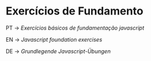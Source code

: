 # Exercícios de Fundamento

PT -> _Exercícios básicos de fundamentação javascript_

EN -> _Javascript foundation exercises_

DE -> _Grundlegende Javascript-Übungen_
